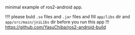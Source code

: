 minimal example of ros2-android app.  


!!!! please buld `.so` files and `.jar` files and fill `app/libs` dir and `app/src/main/jniLibs` dir before you run this app !!!
https://github.com/YasuChiba/ros2-android-build
